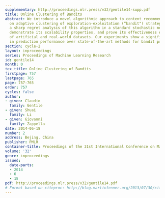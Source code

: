 ```yaml
---
supplementary: http://proceedings.mlr.press/v32/gentile14-supp.pdf
title: Online Clustering of Bandits
abstract: We introduce a novel algorithmic approach to content recommendation based
  on adaptive clustering of exploration-exploitation (“bandit") strategies. We provide
  a sharp regret analysis of this algorithm in a standard stochastic noise setting,
  demonstrate its scalability properties, and prove its effectiveness on a number
  of artificial and real-world datasets. Our experiments show a significant increase
  in prediction performance over state-of-the-art methods for bandit problems.
section: cycle-2
layout: inproceedings
series: Proceedings of Machine Learning Research
id: gentile14
month: 0
tex_title: Online Clustering of Bandits
firstpage: 757
lastpage: 765
page: 757-765
order: 757
cycles: false
author:
- given: Claudio
  family: Gentile
- given: Shuai
  family: Li
- given: Giovanni
  family: Zappella
date: 2014-06-18
number: 2
address: Bejing, China
publisher: PMLR
container-title: Proceedings of the 31st International Conference on Machine Learning
volume: '32'
genre: inproceedings
issued:
  date-parts:
  - 2014
  - 6
  - 18
pdf: http://proceedings.mlr.press/v32/gentile14.pdf
# Format based on citeproc: http://blog.martinfenner.org/2013/07/30/citeproc-yaml-for-bibliographies/
---
```

